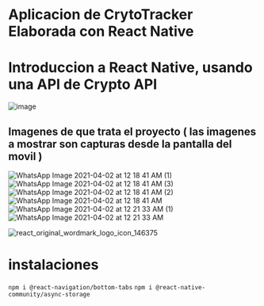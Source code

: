 
# Aplicacion de CrytoTracker Elaborada con React Native 
# Introduccion a React Native, usando una API de Crypto API 

![image](https://user-images.githubusercontent.com/46203192/113376813-dd458980-932f-11eb-8702-32795f9ee45a.png)

## Imagenes de que trata el proyecto ( las imagenes a mostrar son capturas desde la  pantalla del movil ) 
![WhatsApp Image 2021-04-02 at 12 18 41 AM (1)](https://user-images.githubusercontent.com/46203192/113387239-26ee9e00-9349-11eb-8b2a-d62ac54f877b.jpeg)
![WhatsApp Image 2021-04-02 at 12 18 41 AM (3)](https://user-images.githubusercontent.com/46203192/113387242-28b86180-9349-11eb-9703-7ee9cbf8cb6f.jpeg)
![WhatsApp Image 2021-04-02 at 12 18 41 AM (2)](https://user-images.githubusercontent.com/46203192/113387249-2ce47f00-9349-11eb-85a4-e113880f24f9.jpeg)
![WhatsApp Image 2021-04-02 at 12 18 41 AM](https://user-images.githubusercontent.com/46203192/113387251-2d7d1580-9349-11eb-9c0c-358eae1ad99a.jpeg)
![WhatsApp Image 2021-04-02 at 12 21 33 AM (1)](https://user-images.githubusercontent.com/46203192/113387616-e2173700-9349-11eb-84fc-157b8a82cfd9.jpeg)
![WhatsApp Image 2021-04-02 at 12 21 33 AM](https://user-images.githubusercontent.com/46203192/113387636-f0655300-9349-11eb-9be2-90ea6a0308ce.jpeg)




![react_original_wordmark_logo_icon_146375](https://user-images.githubusercontent.com/46203192/113329681-17d10700-92db-11eb-9995-8c12eb820c5c.png) 
# instalaciones
`npm i @react-navigation/bottom-tabs`
`npm i @react-native-community/async-storage`

